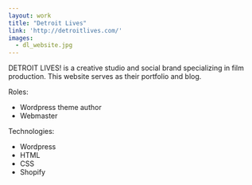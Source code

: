 ```yaml
---
layout: work
title: "Detroit Lives"
link: 'http://detroitlives.com/'
images: 
  - dl_website.jpg
---
```


DETROIT LIVES! is a creative studio and social brand specializing in film production. This website serves as their portfolio and blog. 

Roles:

  * Wordpress theme author
  * Webmaster
  
Technologies: 

  * Wordpress
  * HTML
  * CSS
  * Shopify


